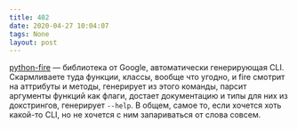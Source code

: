 ```yaml
---
title: 402
date: 2020-04-27 10:04:07
tags: None
layout: post
---
```


[python-fire](https://github.com/google/python-fire) — библиотека от Google, автоматически генерирующая CLI. Скармливаете туда функции, классы, вообще что угодно, и fire смотрит на аттрибуты и методы, генерирует из этого команды, парсит аргументы функций как флаги, достает документацию и типы для них из докстрингов, генерирует `--help`. В общем, самое то, если хочется хоть какой-то CLI, но не хочется с ним запариваться от слова совсем.
